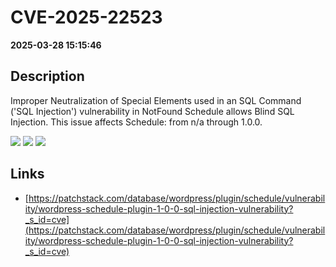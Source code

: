 # CVE-2025-22523

**2025-03-28 15:15:46**

## Description
Improper Neutralization of Special Elements used in an SQL Command ('SQL Injection') vulnerability in NotFound Schedule allows Blind SQL Injection. This issue affects Schedule: from n/a through 1.0.0.

![](https://img.shields.io/static/v1?label=Score&message=9.3&color=red)
![](https://img.shields.io/static/v1?label=Severity&message=CRITICAL&color=red)
![](https://img.shields.io/static/v1?label=CWE&message=SQL&color=green)

## Links
- [https://patchstack.com/database/wordpress/plugin/schedule/vulnerability/wordpress-schedule-plugin-1-0-0-sql-injection-vulnerability?_s_id=cve](https://patchstack.com/database/wordpress/plugin/schedule/vulnerability/wordpress-schedule-plugin-1-0-0-sql-injection-vulnerability?_s_id=cve)
